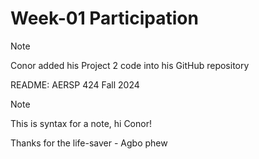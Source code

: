# Week-01 Participation

> [!Note]
> Conor added his Project 2 code into his GitHub repository


README: AERSP 424 Fall 2024

> [!NOTE]
> This is syntax for a note, hi Conor!


Thanks for the life-saver - Agbo phew